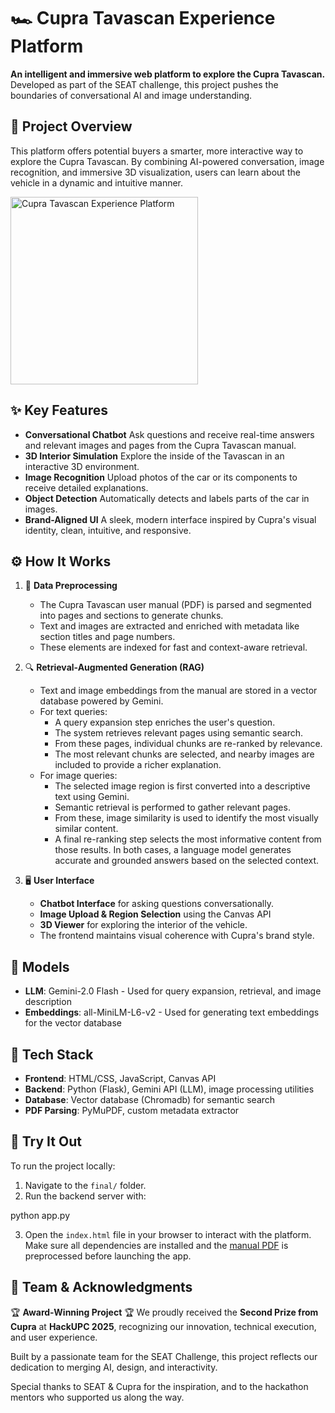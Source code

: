 # 🏎️ Cupra Tavascan Experience Platform
**An intelligent and immersive web platform to explore the Cupra Tavascan.** Developed as part of the SEAT challenge, this project pushes the boundaries of conversational AI and image understanding.

## 🧠 Project Overview
This platform offers potential buyers a smarter, more interactive way to explore the Cupra Tavascan. By combining AI-powered conversation, image recognition, and immersive 3D visualization, users can learn about the vehicle in a dynamic and intuitive manner.

<img src="img/photo1.png" width="300" alt="Cupra Tavascan Experience Platform" />

## ✨ Key Features
* **Conversational Chatbot** Ask questions and receive real-time answers and relevant images and pages from the Cupra Tavascan manual.
* **3D Interior Simulation** Explore the inside of the Tavascan in an interactive 3D environment.
* **Image Recognition** Upload photos of the car or its components to receive detailed explanations.
* **Object Detection** Automatically detects and labels parts of the car in images.
* **Brand-Aligned UI** A sleek, modern interface inspired by Cupra's visual identity, clean, intuitive, and responsive.

## ⚙️ How It Works
1. 🧹 **Data Preprocessing**
   * The Cupra Tavascan user manual (PDF) is parsed and segmented into pages and sections to generate chunks.
   * Text and images are extracted and enriched with metadata like section titles and page numbers.
   * These elements are indexed for fast and context-aware retrieval.

2. 🔍 **Retrieval-Augmented Generation (RAG)**
   * Text and image embeddings from the manual are stored in a vector database powered by Gemini.
   * For text queries:
      * A query expansion step enriches the user's question.
      * The system retrieves relevant pages using semantic search.
      * From these pages, individual chunks are re-ranked by relevance.
      * The most relevant chunks are selected, and nearby images are included to provide a richer explanation.
   * For image queries:
      * The selected image region is first converted into a descriptive text using Gemini.
      * Semantic retrieval is performed to gather relevant pages.
      * From these, image similarity is used to identify the most visually similar content.
      * A final re-ranking step selects the most informative content from those results. In both cases, a language model generates accurate and grounded answers based on the selected context.

3. 🖥️ **User Interface**
   * **Chatbot Interface** for asking questions conversationally.
   * **Image Upload & Region Selection** using the Canvas API
   * **3D Viewer** for exploring the interior of the vehicle.
   * The frontend maintains visual coherence with Cupra's brand style.

## 🤖 Models
* **LLM**: Gemini-2.0 Flash - Used for query expansion, retrieval, and image description
* **Embeddings**: all-MiniLM-L6-v2 - Used for generating text embeddings for the vector database

## 🧹 Tech Stack
* **Frontend**: HTML/CSS, JavaScript, Canvas API
* **Backend**: Python (Flask), Gemini API (LLM), image processing utilities
* **Database**: Vector database (Chromadb) for semantic search
* **PDF Parsing**: PyMuPDF, custom metadata extractor

## 🧪 Try It Out
To run the project locally:
1. Navigate to the `final/` folder.
2. Run the backend server with:

python app.py

3. Open the `index.html` file in your browser to interact with the platform.
Make sure all dependencies are installed and the [manual PDF](manual.pdf) is preprocessed before launching the app.

## 🤝 Team & Acknowledgments
🏆 **Award-Winning Project** 🏆 We proudly received the **Second Prize from Cupra** at **HackUPC 2025**, recognizing our innovation, technical execution, and user experience.

Built by a passionate team for the SEAT Challenge, this project reflects our dedication to merging AI, design, and interactivity.

Special thanks to SEAT & Cupra for the inspiration, and to the hackathon mentors who supported us along the way.
